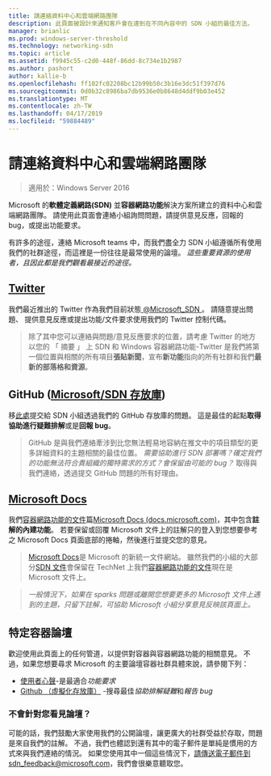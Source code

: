 ```yaml
---
title: 請連絡資料中心和雲端網路團隊
description: 此頁面被設計來通知客戶會在達到在不同內容中的 SDN 小組的最佳方法。
manager: brianlic
ms.prod: windows-server-threshold
ms.technology: networking-sdn
ms.topic: article
ms.assetid: f9945c55-c2d0-448f-86dd-8c734e1b2987
ms.author: pashort
author: kallie-b
ms.openlocfilehash: ff102fc02208bc12b99b50c3b16e3dc51f397d76
ms.sourcegitcommit: 0d0b32c8986ba7db9536e0b8648d4ddf9b03e452
ms.translationtype: MT
ms.contentlocale: zh-TW
ms.lasthandoff: 04/17/2019
ms.locfileid: "59884489"
---
```

# <a name="contact-the-datacenter-and-cloud-networking-team"></a>請連絡資料中心和雲端網路團隊

> 適用於：Windows Server 2016

Microsoft 的**軟體定義網路\(SDN\)** 並**容器網路功能**解決方案所建立的資料中心和雲端網路團隊。 請使用此頁面會連絡小組詢問問題，請提供意見反應，回報的 bug，或提出功能要求。

有許多的途徑，連絡 Microsoft teams 中，而我們盡全力 SDN 小組遵循所有使用我們的社群途徑，而這裡是一份往往是最常使用的論壇。 *這些重要資源的使用者，且因此都是我們觀看最接近的途徑。*

## <a name="twitterhttpstwittercommicrosoftsdn"></a>[Twitter](https://twitter.com/Microsoft_SDN)

我們最近推出的 Twitter 作為我們目前狀態[ @Microsoft_SDN ](https://twitter.com/Microsoft_SDN)。 請隨意提出問題、 提供意見反應或提出功能/文件要求使用我們的 Twitter 控制代碼。
> 除了其中您可以連絡與問題/意見反應要求的位置，請考慮 Twitter 的地方以您的 「 摘要 」 上 SDN 和 Windows 容器網路功能-Twitter 是我們將第一個位置與相關的所有項目**張貼新聞**，宣布**新功能**指向的所有社群和我們**最新的部落格和資源**。

## <a name="github-microsoftsdn-repohttpsgithubcommicrosoftsdnissues"></a>GitHub ([Microsoft/SDN 存放庫](https://github.com/Microsoft/SDN/issues))
移[此處](https://github.com/Microsoft/SDN/issues)提交給 SDN 小組透過我們的 GitHub 存放庫的問題。 這是最佳的起點**取得協助進行疑難排解**或是**回報 bug**。

> GitHub 是與我們連絡牽涉到比您無法輕易地容納在推文中的項目類型的更多詳細資料的主題相關的最佳位置。 *需要協助進行 SDN 部署嗎？確定我們的功能無法符合貴組織的獨特需求的方式？會保留由可能的 bug？* 取得與我們連絡，透過提交 GitHub 問題的所有好理由。

## <a name="microsoft-docshttpsdocsmicrosoftcom"></a>[Microsoft Docs](https://docs.microsoft.com/)
我們[容器網路功能的文件](https://docs.microsoft.com/virtualization/windowscontainers/manage-containers/container-networking)篇[Microsoft Docs (docs.microsoft.com)](https://docs.microsoft.com/)，其中包含**註解的內建功能**。 若要保留或回覆 Microsoft 文件上的註解只的登入到您想要參考之 Microsoft Docs 頁面底部的捲軸，然後進行並提交您的意見。

> [Microsoft Docs](https://docs.microsoft.com/)是 Microsoft 的新統一文件網站。 雖然我們的小組的大部分[SDN 文件](https://technet.microsoft.com/windows-server-docs/networking/sdn/software-defined-networking)會保留在 TechNet 上我們[容器網路功能的文件](https://docs.microsoft.com/virtualization/windowscontainers/manage-containers/container-networking)現在是 Microsoft 文件上。

>*一般情況下，如果在 sparks 問題或離開您想要更多的 Microsoft 文件上遇到的主題，只留下註解，可協助 Microsoft 小組分享意見反映該頁面上。*

## <a name="container-specific-forums"></a>特定容器論壇
歡迎使用此頁面上的任何管道，以提供對容器與容器網路功能的相關意見。 不過，如果您想要尋求 Microsoft 的主要論壇容器社群具體來說，請參閱下列：
- [使用者心聲](https://windowsserver.uservoice.com/forums/304624-containers)-是最適合*功能要求*
- [Github （虛擬化存放庫）](https://github.com/Microsoft/Virtualization-Documentation) -搜尋最佳*協助排解疑難*和*報告 bug*

### <a name="not-seeing-the-forum-for-you"></a>不會針對您看見論壇？ 
可能的話，我們鼓勵大家使用我們的公開論壇，讓更廣大的社群受益於存取，問題是來自我們的註解。 不過，我們也體認到還有其中的電子郵件是單純是慣用的方式來與我們連絡的情況。 如果您使用其中一個這些情況下，請傳送電子郵件到sdn_feedback@microsoft.com，我們會很樂意聽取您。
